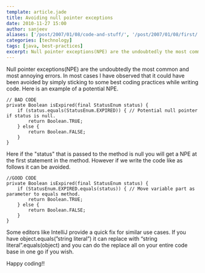 ```yaml
---
template: article.jade
title: Avoiding null pointer exceptions
date: 2010-11-27 15:00
author: sanjeev
aliases: ['/post/2007/01/08/code-and-stuff/', '/post/2007/01/08/first/', '/post/2008/01/08/first']
categories: [technology]
tags: [java, best-practices]
excerpt: Null pointer exceptions(NPE) are the undoubtedly the most common and most annoying errors. In most cases I have observed that it could have been avoided by simply sticking to some best coding practices while writing code. 
---
```

Null pointer exceptions(NPE) are the undoubtedly the most common and most annoying errors. In most cases I have observed that it could have been avoided by simply sticking to some best coding practices while writing code. Here is an example of a potential NPE.

    // BAD CODE
    private Boolean isExpired(final StatusEnum status) {
        if (status.equals(StatusEnum.EXPIRED)) { // Potential null pointer if status is null.
            return Boolean.TRUE;
        } else {
            return Boolean.FALSE;
        }
    }

<span class="more"></span>

Here if the "status" that is passed to the method is null you will get a NPE at the first statement in the method. However if we write the code like as follows it can be avoided.

    //GOOD CODE
    private Boolean isExpired(final StatusEnum status) {
        if (StatusEnum.EXPIRED.equals(status)) { // Move variable part as parameter to equals method.
            return Boolean.TRUE;
        } else {
            return Boolean.FALSE;
        }
    }
Some editors like IntelliJ provide a quick fix for similar use cases. If you have object.equals(”string literal”) it can replace with “string literal”.equals(object)  and you can do the replace all on your entire code base in one go if you wish. 

Happy coding!!
